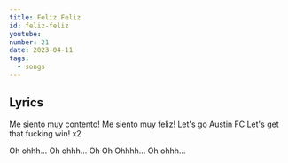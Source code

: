 ```yaml
---
title: Feliz Feliz
id: feliz-feliz
youtube:
number: 21
date: 2023-04-11
tags:
  - songs
---
```


## Lyrics

Me siento muy contento!
Me siento muy feliz!
Let's go Austin FC
Let's get that fucking win!
x2

Oh ohhh...
Oh ohhh...
Oh Oh Ohhhh...
Oh ohhh...

